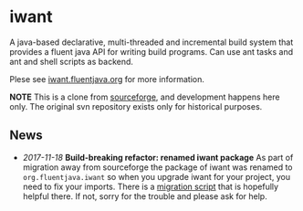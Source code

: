 # iwant
A java-based declarative, multi-threaded and incremental build system that provides a fluent java API for writing build programs.
Can use ant tasks and ant and shell scripts as backend.

Plese see [iwant.fluentjava.org](http://iwant.fluentjava.org) for more information.

**NOTE** This is a clone from [sourceforge](http://iwant.sourceforge.net), and development happens here only. The original svn repository exists only for historical purposes.

## News

* *2017-11-18* **Build-breaking refactor: renamed iwant package** As part of migration away from sourceforge the package of iwant was renamed to `org.fluentjava.iwant` so when you upgrade iwant for your project, you need to fix your imports. There is a [migration script](https://github.com/wipu/iwant/blob/feature/package-rename-to-org.fluentjava/optional/iwant-migration-scripts/2017-10-package-rename-to-org.fluentjava.sh) that is hopefully helpful there. If not, sorry for the trouble and please ask for help.
